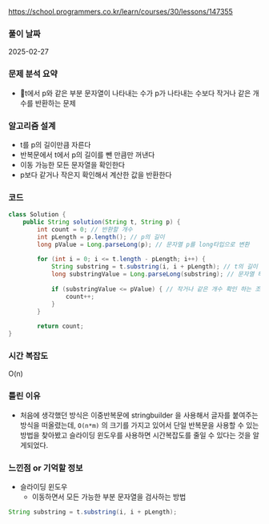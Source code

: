 https://school.programmers.co.kr/learn/courses/30/lessons/147355

### 풀이 날짜
2025-02-27

### 문제 분석 요약
- t에서 p와 같은 부분 문자열이 나타내는 수가 p가 나타내는 수보다 작거나 같은 개수를 반환하는 문제

### 알고리즘 설계
- t를 p의 길이만큼 자른다
- 반복문에서 t에서 p의 길이를 뺀 만큼만 꺼낸다
- 이동 가능한 모든 문자열을 확인한다
- p보다 같거나 작은지 확인해서 계산한 값을 반환한다

### 코드
```java
class Solution {
    public String solution(String t, String p) {
		int count = 0; // 반환할 개수
        int pLength = p.length(); // p의 길이
        long pValue = Long.parseLong(p); // 문자열 p를 long타입으로 변환
        
        for (int i = 0; i <= t.length - pLength; i++) { 
            String substring = t.substring(i, i + pLength); // t의 길이 - p의 길이 한 값을 i부터 p의 길이만큼 만든다
            long substringValue = Long.parseLong(substring); // 문자열 타입변경
	        
			if (substringValue <= pValue) { // 작거나 같은 개수 확인 하는 조건
				count++;
			}	 
        }
        
        return count;
}
```

### 시간 복잡도
O(n)

### 틀린 이유
- 처음에 생각했던 방식은 이중반복문에 stringbuilder 을 사용해서 글자를 붙여주는 방식을 떠올렸는데, `O(n*m)` 의 크기를 가지고 있어서 단일 반복문을 사용할 수 있는 방법을 찾아봤고 슬라이딩 윈도우를 사용하면 시간복잡도를 줄일 수 있다는 것을 알게되었다.


### 느낀점 or 기억할 정보
- 슬라이딩 윈도우
    - 이동하면서 모든 가능한 부분 문자열을 검사하는 방법
```java
String substring = t.substring(i, i + pLength);
```